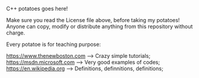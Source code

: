 

C++ potatoes goes here!  

Make sure you read the License file above, before taking my potatoes!
Anyone can copy, modify or distribute anything from this repository without charge.  

Every potatoe is for teaching purpose:  

https://www.thenewboston.com --> Crazy simple tutorials;  
https://msdn.microsoft.com   --> Very good examples of codes;  
https://en.wikipedia.org     --> Definitions, definnitions, definitions;  
